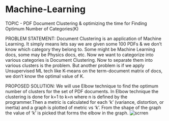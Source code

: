 # Machine-Learning
TOPIC - PDF Document Clustering & optimizing the time for Finding Optimum Number of Categories(K)

PROBLEM STATEMENT: 
Document Clustering is an application of Machine Learning. It simply means lets say we are given some 100 PDFs & we don’t know which category they belong to. Some might be Machine Learning docs, some may be Physics docs, etc. Now we want to categorize into various categories is Document Clustering. Now to separate them into various clusters is the problem. But another problem is if we apply Unsupervised ML tech like K-means on the term-document matrix of docs, we don’t know the optimal value of K.

PROPOSED SOLUTION:
We will use Elbow technique to find the optimum number of clusters for the set of PDF documents. In Elbow technique the clustering is
done for k=1 to k=n where n is defined by the programmer.Then a metric is calculated for each ‘k’ (variance, distortion, or inertia)
and a graph is plotted of metric vs ‘k’. From the shape of the graph the value of ‘k’ is picked that forms the elbow in the graph.
![scrren](https://user-images.githubusercontent.com/30745067/156081305-b162fd87-eb9a-43bc-a7ba-e412dad0aead.JPG)
